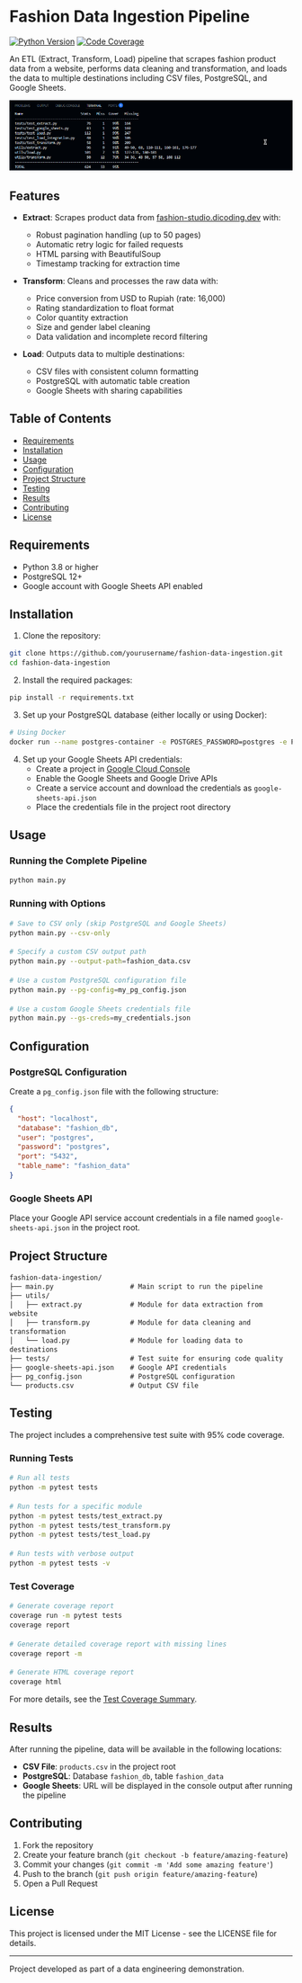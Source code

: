 # Fashion Data Ingestion Pipeline

[![Python Version](https://img.shields.io/badge/python-3.8%2B-blue.svg)](https://www.python.org/downloads/)
[![Code Coverage](https://img.shields.io/badge/coverage-95%25-brightgreen.svg)](./test_coverage_summary.md)

An ETL (Extract, Transform, Load) pipeline that scrapes fashion product data from a website, performs data cleaning and transformation, and loads the data to multiple destinations including CSV files, PostgreSQL, and Google Sheets.

![Pipeline Architecture](image/Screenshot%202025-05-09_8197.png)

## Features

- **Extract**: Scrapes product data from [fashion-studio.dicoding.dev](https://fashion-studio.dicoding.dev/) with:
  - Robust pagination handling (up to 50 pages)
  - Automatic retry logic for failed requests
  - HTML parsing with BeautifulSoup
  - Timestamp tracking for extraction time

- **Transform**: Cleans and processes the raw data with:
  - Price conversion from USD to Rupiah (rate: 16,000)
  - Rating standardization to float format
  - Color quantity extraction
  - Size and gender label cleaning
  - Data validation and incomplete record filtering

- **Load**: Outputs data to multiple destinations:
  - CSV files with consistent column formatting
  - PostgreSQL with automatic table creation
  - Google Sheets with sharing capabilities

## Table of Contents

- [Requirements](#requirements)
- [Installation](#installation)
- [Usage](#usage)
- [Configuration](#configuration)
- [Project Structure](#project-structure)
- [Testing](#testing)
- [Results](#results)
- [Contributing](#contributing)
- [License](#license)

## Requirements

- Python 3.8 or higher
- PostgreSQL 12+
- Google account with Google Sheets API enabled

## Installation

1. Clone the repository:
```bash
git clone https://github.com/yourusername/fashion-data-ingestion.git
cd fashion-data-ingestion
```

2. Install the required packages:
```bash
pip install -r requirements.txt
```

3. Set up your PostgreSQL database (either locally or using Docker):
```bash
# Using Docker
docker run --name postgres-container -e POSTGRES_PASSWORD=postgres -e POSTGRES_USER=postgres -e POSTGRES_DB=fashion_db -p 5432:5432 -d postgres:14
```

4. Set up your Google Sheets API credentials:
   - Create a project in [Google Cloud Console](https://console.cloud.google.com/)
   - Enable the Google Sheets and Google Drive APIs
   - Create a service account and download the credentials as `google-sheets-api.json`
   - Place the credentials file in the project root directory

## Usage

### Running the Complete Pipeline

```bash
python main.py
```

### Running with Options

```bash
# Save to CSV only (skip PostgreSQL and Google Sheets)
python main.py --csv-only

# Specify a custom CSV output path
python main.py --output-path=fashion_data.csv

# Use a custom PostgreSQL configuration file
python main.py --pg-config=my_pg_config.json

# Use a custom Google Sheets credentials file
python main.py --gs-creds=my_credentials.json
```

## Configuration

### PostgreSQL Configuration

Create a `pg_config.json` file with the following structure:

```json
{
  "host": "localhost",
  "database": "fashion_db",
  "user": "postgres",
  "password": "postgres",
  "port": "5432",
  "table_name": "fashion_data"
}
```

### Google Sheets API

Place your Google API service account credentials in a file named `google-sheets-api.json` in the project root.

## Project Structure

```
fashion-data-ingestion/
├── main.py                   # Main script to run the pipeline
├── utils/
│   ├── extract.py            # Module for data extraction from website
│   ├── transform.py          # Module for data cleaning and transformation
│   └── load.py               # Module for loading data to destinations
├── tests/                    # Test suite for ensuring code quality
├── google-sheets-api.json    # Google API credentials 
├── pg_config.json            # PostgreSQL configuration
└── products.csv              # Output CSV file
```

## Testing

The project includes a comprehensive test suite with 95% code coverage.

### Running Tests

```bash
# Run all tests
python -m pytest tests

# Run tests for a specific module
python -m pytest tests/test_extract.py
python -m pytest tests/test_transform.py
python -m pytest tests/test_load.py

# Run tests with verbose output
python -m pytest tests -v
```

### Test Coverage

```bash
# Generate coverage report
coverage run -m pytest tests
coverage report

# Generate detailed coverage report with missing lines
coverage report -m

# Generate HTML coverage report
coverage html
```

For more details, see the [Test Coverage Summary](./test_coverage_summary.md).

## Results

After running the pipeline, data will be available in the following locations:

- **CSV File**: `products.csv` in the project root
- **PostgreSQL**: Database `fashion_db`, table `fashion_data`
- **Google Sheets**: URL will be displayed in the console output after running the pipeline

## Contributing

1. Fork the repository
2. Create your feature branch (`git checkout -b feature/amazing-feature`)
3. Commit your changes (`git commit -m 'Add some amazing feature'`)
4. Push to the branch (`git push origin feature/amazing-feature`)
5. Open a Pull Request

## License

This project is licensed under the MIT License - see the LICENSE file for details.

---

Project developed as part of a data engineering demonstration.